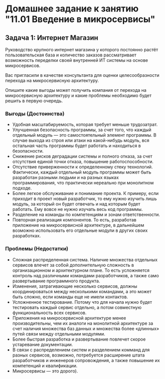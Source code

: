 # Домашнее задание к занятию "11.01 Введение в микросервисы" #

## Задача 1: Интернет Магазин ##

Руководство крупного интернет магазина у которого постоянно растёт пользовательская база и количество заказов рассматривает возможность переделки своей внутренней ИТ системы на основе микросервисов.

Вас пригласили в качестве консультанта для оценки целесообразности перехода на микросервисную архитектуру.

Опишите какие выгоды может получить компания от перехода на микросервисную архитектуру и какие проблемы необходимо будет решить в первую очередь.

### Выгоды (Достоинства) ###
* Удобная масштабируемость, которая требует меньше трудозатрат.
* Улучшенная безопасность программы, за счет того, что каждый отдельный модуль — это самостоятельный элемент программы. В случае выхода из строя или атаки на какой-нибудь модуль, вся остальная часть программы будет работать и находиться в безопасности.
* Снижение рисков деградации системы и полного отказа, за счет отсутствия единой точки отказа, повышение работоспособности.
* Отсутствие приверженности к определенному стеку технологий. Фактически, каждый отдельный модуль программы может быть разработан разными людьми и на разных языках программирования, что практически нереально при монолитном подходе.
* Более легкое обслуживание и понимание проекта. К примеру, если приходит в проект новый разработчик, то ему нужно изучить лишь модуль, за который он будет отвечать и над которым будет работать. Ему вовсе не нужно изучать весь код программы.
* Разделение на команды по компетенциям и зонам ответственности.
* Повторная реализация компонентов. То есть, разработав приложение на микросервисной архитектуре, в дальнейшем возможно использовать его отдельные модули в других своих разработках.

### Проблемы (Недостатки) ###
* Сложная распределенная система. Наличие множества отдельных сервисов влечет за собой дополнительную сложность в организационном и архитектурном плане. То есть усложняется контроль над различными командами разработчиков, а также само развертывание программного продукта.
* Изменения, затрагивающие несколько сервисов, должны координироваться между несколькими командами, а это может быть сложно, если команды еще не имели контактов.
* Усложненное тестирование. Потому что для начала нужно  будет тестировать каждый сервис отдельно, а потом совместную функциональность всех сервисов.
* Приложения на микросервисной архитектуре менее производительны, чем их аналоги на монолитной архитектуре за счет наличия множества баз данных и множества  более «длинных» путей связи между отдельными модулями.
* Более быстрая разработка и развертывание повлечет скорое устаревание документации.
* В связи с распределением систем и разделением комманд для разных сервисов, возможно, потребуется расширение штата разработчиков и инженеров сопровождения, а также повышение их компетенций и квалификации.
* Микросервисы — это дорого).
